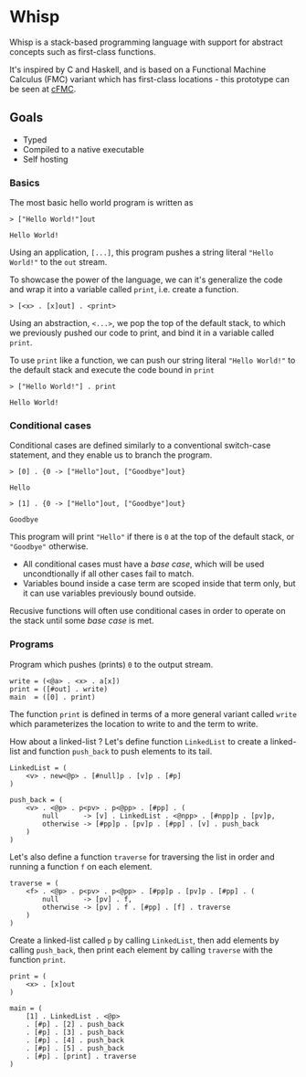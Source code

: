 # Whisp

Whisp is a stack-based programming language with support for abstract concepts such as first-class functions.

It's inspired by C and Haskell, and is based on a Functional Machine Calculus (FMC) variant which has first-class locations - this prototype can be seen at [cFMC](https://github.com/bmqn/cFMC).

## Goals
- Typed
- Compiled to a native executable
- Self hosting

### Basics

The most basic hello world program is written as

```
> ["Hello World!"]out

Hello World!
```

Using an application, `[...]`, this program pushes a string literal `"Hello World!"` to the `out` stream.

To showcase the power of the language, we can it's generalize the code and wrap it into a variable called `print`, i.e. create a function.

```
> [<x> . [x]out] . <print>
```

Using an abstraction, `<...>`, we pop the top of the default stack, to which we previously pushed our code to print, and bind it in a variable called `print`.

To use `print` like a function, we can push our string literal `"Hello World!"` to the default stack and execute the code bound in `print`

```
> ["Hello World!"] . print

Hello World!
```

### Conditional cases

Conditional cases are defined similarly to a conventional switch-case statement, and they enable us to branch the program.

```
> [0] . {0 -> ["Hello"]out, ["Goodbye"]out}

Hello
```

```
> [1] . {0 -> ["Hello"]out, ["Goodbye"]out}

Goodbye
```

This program will print `"Hello"` if there is `0` at the top of the default stack, or `"Goodbye"` otherwise.

- All conditional cases must have a _base case_, which will be used uncondtionally if all other cases fail to match.
- Variables bound inside a case term are scoped inside that term only, but it can use variables previously bound outside.

Recusive functions will often use conditional cases in order to operate on the stack until some _base case_ is met.

### Programs

Program which pushes (prints) `0` to the output stream. 

```
write = (<@a> . <x> . a[x])
print = ([#out] . write)
main  = ([0] . print)
```

The function `print` is defined in terms of a more general variant called `write` which parameterizes the location to write to and the term to write.

How about a linked-list ? Let's define function `LinkedList` to create a linked-list and function `push_back` to push elements to its tail.

```
LinkedList = (
    <v> . new<@p> . [#null]p . [v]p . [#p]
)

push_back = (
    <v> . <@p> . p<pv> . p<@pp> . [#pp] . (
        null      -> [v] . LinkedList . <@npp> . [#npp]p . [pv]p,
        otherwise -> [#pp]p . [pv]p . [#pp] . [v] . push_back
    )
)
```

Let's also define a function `traverse` for traversing the list in order and running a function `f` on each element.

```
traverse = (
    <f> . <@p> . p<pv> . p<@pp> . [#pp]p . [pv]p . [#pp] . (
        null      -> [pv] . f,
        otherwise -> [pv] . f . [#pp] . [f] . traverse
    )
)
```

Create a linked-list called `p` by calling `LinkedList`, then add elements by calling `push_back`, then print each element by calling `traverse` with the function `print`.

```
print = (
    <x> . [x]out
)

main = (
    [1] . LinkedList . <@p>
    . [#p] . [2] . push_back
    . [#p] . [3] . push_back
    . [#p] . [4] . push_back
    . [#p] . [5] . push_back
    . [#p] . [print] . traverse
)
```
